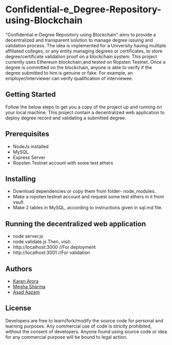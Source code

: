 # Confidential-e_Degree-Repository-using-Blockchain

"Confidential e-Degree Repository using Blockchain" aims to provide a decentralized and transparent solution to manage degree issuing and validation process. The idea is implemented for a University having multiple affiliated colleges, or any entity managing degrees or certificates, to store degree/certificate validation proof on a blockchain system. This project currently uses Ethereum blockchain,and tested on Ropsten Testnet. Once a degree is committed on the blockchain, anyone is able to verify if the degree submitted to him is genuine or fake. For example, an employer/interviewer can verify qualification of  interviewee.

## Getting Started

Follow the below steps to get you a copy of the project up and running on your local machine. This project contain a decentralized web application to deploy degree record and validating a submitted degree.

## Prerequisites

* NodeJs installed
* MySQL
* Express Server
* Ropsten Testnet account with some test ethers

## Installing

* Download dependencies or copy them from folder- node_modules.
* Make a ropsten testnet account and request some test ethers in it from vault.
* Make 2 tables in MySQL, according to instructions given in sql.md file.

## Running the decentralized web application

* node server.js
* node validate.js
Then, visit:
* http://localhost:3000  //For deployment
* http://localhost:3001  //For validation

## Authors

* [Karan Arora](https://github.com/karanarora1110)
* [Megha Sharma](https://github.com/megha96950)
* [Asad Aazam](https://githun.com/asadaazam)

## License

Developers are free to learn/fork/modify the source code for personal and learning purposes. Any commercial use of code is strictly prohibited, without the consent of developers. Anyone found using source code or idea for any commercial purpose will be bound to legal action.
